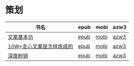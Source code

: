 # 策划

| 书名 | epub | mobi | azw3 |
| --- | --- | --- | --- |
| [文案基本功](http://ct.dalanmei.com/f/31084289-572114745-ad0579) | [epub](http://ct.dalanmei.com/f/31084289-572114745-ad0579) | [mobi](http://ct.dalanmei.com/f/31084289-571711448-4a90ef) | [azw3](http://ct.dalanmei.com/f/31084289-572133729-cc8a79) |
| [10W+走心文案是怎样炼成的](http://ct.dalanmei.com/f/31084289-571779729-27cbde) | [epub](http://ct.dalanmei.com/f/31084289-571779729-27cbde) | [mobi](http://ct.dalanmei.com/f/31084289-571523765-71d244) | [azw3](http://ct.dalanmei.com/f/31084289-571975861-80af5f) |
| [深度粉销](http://ct.dalanmei.com/f/31084289-571816186-014111) | [epub](http://ct.dalanmei.com/f/31084289-571816186-014111) | [mobi](http://ct.dalanmei.com/f/31084289-571547437-b2ef77) | [azw3](http://ct.dalanmei.com/f/31084289-572052933-02a3fe) |
